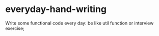 # everyday-hand-writing
Write some functional code every day: be like util function or interview exercise;

